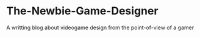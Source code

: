 # The-Newbie-Game-Designer
A writting blog about videogame design from the point-of-view of a gamer
